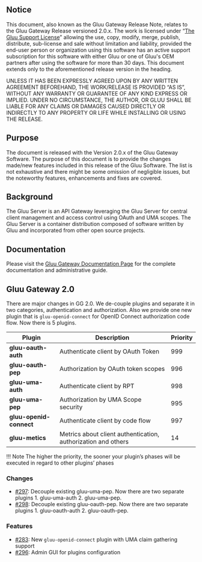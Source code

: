 ## Notice

This document, also known as the Gluu Gateway Release Note, relates to the Gluu Gateway Release versioned 2.0.x. The work is licensed under “[The Gluu Support License](https://raw.githubusercontent.com/GluuFederation/gluu-gateway/master/LICENSE)” allowing the use, copy, modify, merge, publish, distribute, sub-license and sale without limitation and liability, provided the end-user person or organization using this software has an active support subscription for this software with either Gluu or one of Gluu's OEM partners after using the software for more than 30 days. This document extends only to the aforementioned release version in the heading.  

UNLESS IT HAS BEEN EXPRESSLY AGREED UPON BY ANY WRITTEN AGREEMENT BEFOREHAND, THE WORK/RELEASE IS PROVIDED “AS IS”, WITHOUT ANY WARRANTY OR GUARANTEE OF ANY KIND EXPRESS OR IMPLIED. UNDER NO CIRCUMSTANCE, THE AUTHOR, OR GLUU SHALL BE LIABLE FOR ANY CLAIMS OR DAMAGES CAUSED DIRECTLY OR INDIRECTLY TO ANY PROPERTY OR LIFE WHILE INSTALLING OR USING THE RELEASE.  

## Purpose

The document is released with the Version 2.0.x of the Gluu Gateway Software. The purpose of this document is to provide the changes made/new features included in this release of the Gluu Software. The list is not exhaustive and there might be some omission of negligible issues, but the noteworthy features, enhancements and fixes are covered.  

## Background

The Gluu Server is an API Gateway leveraging the Gluu Server for central client management and access control using OAuth and UMA scopes. The Gluu Server is a container distribution composed of software written by Gluu and incorporated from other open source projects.  

## Documentation

Please visit the [Gluu Gateway Documentation Page](http://www.gluu.org/docs/gg) for the complete 
documentation and administrative guide.   
 
## Gluu Gateway 2.0

There are major changes in GG 2.0. We de-couple plugins and separate it in two categories, authentication and authorization. Also we provide one new plugin that is `gluu-openid-connect` for OpenID Connect authorization code flow. Now there is 5 plugins.

| Plugin | Description | Priority |
|--------|-------------|----------|
|**gluu-oauth-auth**| Authenticate client by OAuth Token|999|
|**gluu-oauth-pep**| Authorization by OAuth token scopes|996|
|**gluu-uma-auth**| Authenticate client by RPT|998|
|**gluu-uma-pep**| Authorization by UMA Scope security|995|
|**gluu-openid-connect**| Authenticate client by code flow|997|
|**gluu-metics**| Metrics about client authentication, authorization and others|14|

!!! Note
    The higher the priority, the sooner your plugin’s phases will be executed in regard to other plugins’ phases 

### Changes
- [#297](https://github.com/GluuFederation/gluu-gateway/issues/297): Decouple existing gluu-uma-pep. Now there are two separate plugins 1. gluu-uma-auth 2. gluu-uma-pep.
- [#298](https://github.com/GluuFederation/gluu-gateway/issues/298): Decouple existing gluu-oauth-pep. Now there are two separate plugins 1. gluu-oauth-auth 2. gluu-oauth-pep.

### Features
- [#283](https://github.com/GluuFederation/gluu-gateway/issues/283): New `gluu-openid-connect` plugin with UMA claim gathering support 
- [#296](https://github.com/GluuFederation/gluu-gateway/issues/296): Admin GUI for plugins configuration
